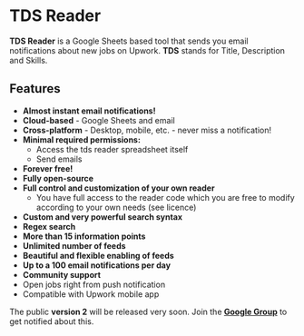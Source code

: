# TDS Reader

**TDS Reader** is a Google Sheets based tool that sends you email notifications about new jobs on Upwork. **TDS** stands for Title, Description and Skills.

## Features

* **Almost instant email notifications!**
* **Cloud-based** - Google Sheets and email
* **Cross-platform** - Desktop, mobile, etc. - never miss a notification!
* **Minimal required permissions:**
  * Access the tds reader spreadsheet itself
  * Send emails
* **Forever free!**
* **Fully open-source**
* **Full control and customization of your own reader**
  * You have full access to the reader code which you are free to modify according to your own needs (see licence)
* **Custom and very powerful search syntax**
* **Regex search**
* **More than 15 information points**
* **Unlimited number of feeds**
* **Beautiful and flexible enabling of feeds**
* **Up to a 100 email notifications per day**
* **Community support**
* Open jobs right from push notification
* Compatible with Upwork mobile app

The public **version 2** will be released very soon. Join the **[Google Group](https://groups.google.com/g/tdsreader)** to get notified about this.

